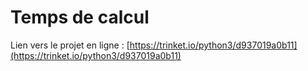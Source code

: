 # Temps de calcul

Lien vers le projet en ligne : [https://trinket.io/python3/d937019a0b11](https://trinket.io/python3/d937019a0b11)
